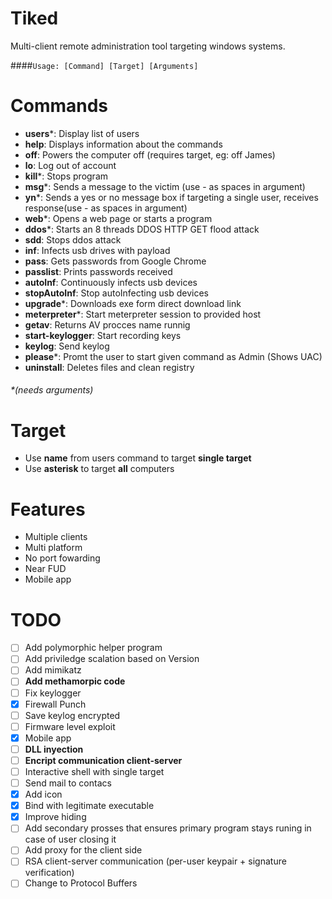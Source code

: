# Tiked
Multi-client remote administration tool targeting windows systems.


####`Usage: [Command] [Target] [Arguments]`

# Commands
- **users***: Display list of users
- **help**: Displays information about the commands
- **off**: Powers the computer off (requires target, eg: off James)
- **lo**: Log out of account
- **kill***: Stops program
- **msg***: Sends a message to the victim (use - as spaces in argument)
- **yn***: Sends a yes or no message box if targeting a single user, receives response(use - as spaces in argument)
- **web***: Opens a web page or starts a program
- **ddos***: Starts an 8 threads DDOS HTTP GET flood attack
- **sdd**: Stops ddos attack 
- **inf**: Infects usb drives with payload
- **pass**: Gets passwords from Google Chrome
- **passlist**: Prints passwords received
- **autoInf**: Continuously infects usb devices
- **stopAutoInf**: Stop autoInfecting usb devices
- **upgrade***: Downloads exe form direct download link
- **meterpreter***: Start meterpreter session to provided host
- **getav**: Returns AV procces name runnig
- **start-keylogger**: Start recording keys
- **keylog**: Send keylog
- **please***: Promt the user to start given command as Admin (Shows UAC)
- **uninstall**: Deletes files and clean registry

###### *(needs arguments)

# Target
+ Use **name** from users command to target **single target**
+ Use **asterisk** to target **all** computers

# Features
+ Multiple clients 
+ Multi platform
+ No port fowarding
+ Near FUD
+ Mobile app

# TODO
- [ ] Add polymorphic helper program
- [ ] Add priviledge scalation based on Version
- [ ] Add mimikatz 
- [ ] **Add methamorpic code**
- [ ] Fix keylogger
- [X] Firewall Punch
- [ ] Save keylog encrypted
- [ ] Firmware level exploit
- [X] Mobile app
- [ ] **DLL inyection**
- [ ] **Encript communication client-server**
- [ ] Interactive shell with single target
- [ ] Send mail to contacs
- [X] Add icon
- [X] Bind with legitimate executable
- [X] Improve hiding
- [ ] Add secondary prosses that ensures primary program stays runing in case of user closing it
- [ ] Add proxy for the client side
- [ ] RSA client-server communication (per-user keypair + signature verification)
- [ ] Change to Protocol Buffers
